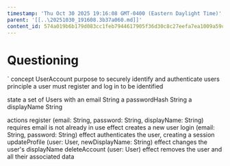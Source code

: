 ```yaml
---
timestamp: 'Thu Oct 30 2025 19:16:08 GMT-0400 (Eastern Daylight Time)'
parent: '[[..\20251030_191608.3b37a060.md]]'
content_id: 574a019b6b179d083cc1feb7944617905f36d30c8c27eefa7ea1009a59cfc466
---
```


# Questioning

\`
concept UserAccount
purpose to securely identify and authenticate users
principle a user must register and log in to be identified

state
a set of Users with
an email String
a passwordHash String
a displayName String

actions
register (email: String, password: String, displayName: String)
requires email is not already in use
effect creates a new user
login (email: String, password: String)
effect authenticates the user, creating a session
updateProfile (user: User, newDisplayName: String)
effect changes the user's displayName
deleteAccount (user: User)
effect removes the user and all their associated data
